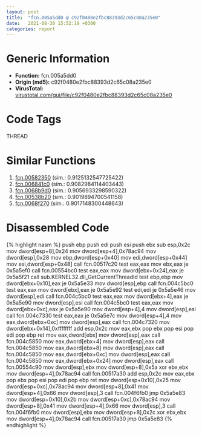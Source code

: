 ```yaml
---
layout: post
title:  "fcn.005a5dd0 @ c92f0480e2fbc88393d2c65c08a235e0"
date:   2021-08-30 15:52:19 +0300
categories: report
---
```


# Generic Information
- **Function:** fcn.005a5dd0
- **Origin (md5):** c92f0480e2fbc88393d2c65c08a235e0
- **VirusTotal:** [virustotal.com/gui/file/c92f0480e2fbc88393d2c65c08a235e0][virustotal_ref]

# Code Tags
<span class="tag" id="THREAD">THREAD</span>


# Similar Functions

1. [fcn.00582350][similar_1_ref] (sim.: 0.9125132547725422)
2. [fcn.006841c0][similar_2_ref] (sim.: 0.9082984114403443)
3. [fcn.0068b9d0][similar_3_ref] (sim.: 0.9056933298590322)
4. [fcn.00538b20][similar_4_ref] (sim.: 0.9019894700541158)
5. [fcn.0068f270][similar_5_ref] (sim.: 0.9017148300448643)


# Disassembled Code

{% highlight nasm %}
push ebp
push edi
push esi
push ebx
sub esp,0x2c
mov dword[esp+8],0x24
mov dword[esp+4],0x78ac94
mov dword[esp],0x28
mov ebp,dword[esp+0x40]
mov edi,dword[esp+0x44]
mov esi,dword[esp+0x48]
call fcn.00517c20
test eax,eax
mov ebx,eax
je 0x5a5ef0
call fcn.00554bc0
test eax,eax
mov dword[ebx+0x24],eax
je 0x5a5f21
call sub.KERNEL32.dll_GetCurrentThreadId
test ebp,ebp
mov dword[ebx+0x10],eax
je 0x5a5e33
mov dword[esp],ebp
call fcn.004c5bc0
test eax,eax
mov dword[ebx],eax
je 0x5a5e92
test edi,edi
je 0x5a5e46
mov dword[esp],edi
call fcn.004c5bc0
test eax,eax
mov dword[ebx+4],eax
je 0x5a5e90
mov dword[esp],esi
call fcn.004c5bc0
test eax,eax
mov dword[ebx+0xc],eax
je 0x5a5e90
mov dword[esp+4],4
mov dword[esp],esi
call fcn.004c7330
test eax,eax
je 0x5a5e7c
mov dword[esp+4],4
mov eax,dword[ebx+0xc]
mov dword[esp],eax
call fcn.004c7320
mov dword[ebx+0x14],0xffffffff
add esp,0x2c
mov eax,ebx
pop ebx
pop esi
pop edi
pop ebp
ret 
mov eax,dword[ebx]
mov dword[esp],eax
call fcn.004c5850
mov eax,dword[ebx+4]
mov dword[esp],eax
call fcn.004c5850
mov eax,dword[ebx+8]
mov dword[esp],eax
call fcn.004c5850
mov eax,dword[ebx+0xc]
mov dword[esp],eax
call fcn.004c5850
mov eax,dword[ebx+0x24]
mov dword[esp],eax
call fcn.00554c90
mov dword[esp],ebx
mov dword[esp+8],0x5a
xor ebx,ebx
mov dword[esp+4],0x78ac94
call fcn.00517a30
add esp,0x2c
mov eax,ebx
pop ebx
pop esi
pop edi
pop ebp
ret 
mov dword[esp+0x10],0x25
mov dword[esp+0xc],0x78ac94
mov dword[esp+8],0x41
mov dword[esp+4],0x66
mov dword[esp],3
call fcn.004f6fb0
jmp 0x5a5e83
mov dword[esp+0x10],0x2b
mov dword[esp+0xc],0x78ac94
mov dword[esp+8],0x41
mov dword[esp+4],0x66
mov dword[esp],3
call fcn.004f6fb0
mov dword[esp],ebx
mov dword[esp+8],0x2c
xor ebx,ebx
mov dword[esp+4],0x78ac94
call fcn.00517a30
jmp 0x5a5e83
{% endhighlight %}


[similar_1_ref]: /report/fcn.00582350@c92f0480e2fbc88393d2c65c08a235e0
[similar_2_ref]: /report/fcn.006841c0@c92f0480e2fbc88393d2c65c08a235e0
[similar_3_ref]: /report/fcn.0068b9d0@c92f0480e2fbc88393d2c65c08a235e0
[similar_4_ref]: /report/fcn.00538b20@c92f0480e2fbc88393d2c65c08a235e0
[similar_5_ref]: /report/fcn.0068f270@c92f0480e2fbc88393d2c65c08a235e0
[virustotal_ref]: https://www.virustotal.com/gui/file/c92f0480e2fbc88393d2c65c08a235e0